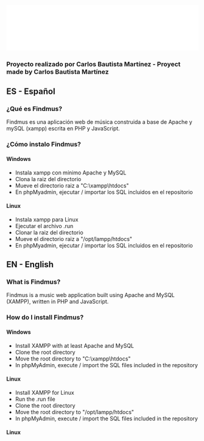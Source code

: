 <img src="styles/themes/darkTheme/logoText.svg">
<h3>Proyecto realizado por Carlos Bautista Martínez - Proyect made by Carlos Bautista Martínez</h3>
<h2>ES - Español</h2>
<h3>¿Qué es Findmus?</h3>
<p>Findmus es una aplicación web de música construida a base de Apache y mySQL (xampp) escrita en PHP y JavaScript.</p>

<h3>¿Cómo instalo Findmus?</h3>
<h4>Windows</h4>
<ul>
  <li>Instala xampp con mínimo Apache y MySQL</li>
  <li>Clona la raiz del directorio</li>
  <li>Mueve el directorio raiz a "C:\xampp\htdocs"</li>
  <li>En phpMyadmin, ejecutar / importar los SQL incluidos en el repositorio</li>
</ul>
<h4>Linux</h4>
<ul>
  <li>Instala xampp para Linux</li>
  <li>Ejecutar el archivo .run</li>
  <li>Clonar la raiz del directorio</li>
  <li>Mueve el directorio raiz a "/opt/lampp/htdocs"</li>
  <li>En phpMyadmin, ejecutar / importar los SQL incluidos en el repositorio</li>
</ul>
<h2>EN - English</h2>
<h3>What is Findmus?</h3>
<p>Findmus is a music web application built using Apache and MySQL (XAMPP), written in PHP and JavaScript.</p>

<h3>How do I install Findmus?</h3>
<h4>Windows</h4>
<ul>
  <li>Install XAMPP with at least Apache and MySQL</li>
  <li>Clone the root directory</li>
  <li>Move the root directory to "C:\xampp\htdocs"</li>
  <li>In phpMyAdmin, execute / import the SQL files included in the repository</li>
</ul>
<h4>Linux</h4>
<ul>
  <li>Install XAMPP for Linux</li>
  <li>Run the .run file</li>
  <li>Clone the root directory</li>
  <li>Move the root directory to "/opt/lampp/htdocs"</li>
  <li>In phpMyAdmin, execute / import the SQL files included in the repository</li>
</ul>
<h4>Linux</h4>
